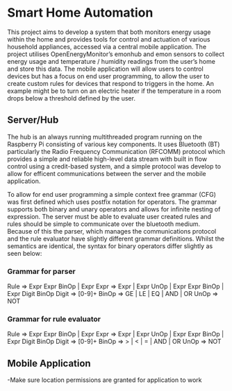 
# Smart Home Automation

This project aims to develop a system that both monitors energy usage within the home and provides tools for control and actuation of various household appliances, accessed via a central mobile application. The project utilises OpenEnergyMonitor’s emonhub and emon sensors to collect energy usage and temperature / humidity readings from the user’s home and store this data. The mobile application will allow users to control devices but has a focus on end user programming, to allow the user to create custom rules for devices that respond to triggers in the home. An example might be to turn on an electric heater if the temperature in a room drops below a threshold defined by the user.

## Server/Hub

The hub is an always running multithreaded program running on the Raspberry Pi consisting of various key components. It uses Bluetooth (BT) particularly the Radio Frequency Communication (RFCOMM) protocol which provides a simple and reliable high-level data stream with built in flow control using a credit-based system, and a simple protocol was develop to allow for efficent communications between the server and the mobile application.

To allow for end user programming a simple context free grammar (CFG) was first defined which uses postfix notation for operators. The grammar supports both binary and unary operators and allows for infinite nesting of expression. The server must be able to evaluate user created rules and rules should be simple to communicate over the bluetooth medium. Because of this the parser, which manages the communications protocol and the rule evaluator have slightly different grammar definitions. Whilst the semantics are identical, the syntax for binary operators differ slightly as seen below:

### Grammar for parser

Rule => Expr Expr BinOp | Expr
Expr => Expr | Expr UnOp | Expr Expr BinOp | Expr Digit BinOp
Digit => [0-9]+
BinOp => GE | LE | EQ | AND | OR
UnOp => NOT

### Grammar for rule evaluator

Rule => Expr Expr BinOp | Expr
Expr => Expr | Expr UnOp | Expr Expr BinOp | Expr Digit BinOp
Digit => [0-9]+
BinOp => > | < | = | AND | OR
UnOp => NOT

## Mobile Application

-Make sure location permissions are granted for application to work